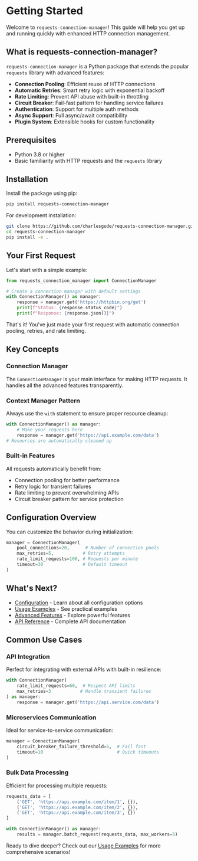 
# Getting Started

Welcome to `requests-connection-manager`! This guide will help you get up and running quickly with enhanced HTTP connection management.

## What is requests-connection-manager?

`requests-connection-manager` is a Python package that extends the popular `requests` library with advanced features:

- **Connection Pooling**: Efficient reuse of HTTP connections
- **Automatic Retries**: Smart retry logic with exponential backoff
- **Rate Limiting**: Prevent API abuse with built-in throttling
- **Circuit Breaker**: Fail-fast pattern for handling service failures
- **Authentication**: Support for multiple auth methods
- **Async Support**: Full async/await compatibility
- **Plugin System**: Extensible hooks for custom functionality

## Prerequisites

- Python 3.8 or higher
- Basic familiarity with HTTP requests and the `requests` library

## Installation

Install the package using pip:

```bash
pip install requests-connection-manager
```

For development installation:

```bash
git clone https://github.com/charlesgude/requests-connection-manager.git
cd requests-connection-manager
pip install -e .
```

## Your First Request

Let's start with a simple example:

```python
from requests_connection_manager import ConnectionManager

# Create a connection manager with default settings
with ConnectionManager() as manager:
    response = manager.get('https://httpbin.org/get')
    print(f"Status: {response.status_code}")
    print(f"Response: {response.json()}")
```

That's it! You've just made your first request with automatic connection pooling, retries, and rate limiting.

## Key Concepts

### Connection Manager
The `ConnectionManager` is your main interface for making HTTP requests. It handles all the advanced features transparently.

### Context Manager Pattern
Always use the `with` statement to ensure proper resource cleanup:

```python
with ConnectionManager() as manager:
    # Make your requests here
    response = manager.get('https://api.example.com/data')
# Resources are automatically cleaned up
```

### Built-in Features
All requests automatically benefit from:
- Connection pooling for better performance
- Retry logic for transient failures
- Rate limiting to prevent overwhelming APIs
- Circuit breaker pattern for service protection

## Configuration Overview

You can customize the behavior during initialization:

```python
manager = ConnectionManager(
    pool_connections=20,      # Number of connection pools
    max_retries=5,           # Retry attempts
    rate_limit_requests=100, # Requests per minute
    timeout=30               # Default timeout
)
```

## What's Next?

- [Configuration](configuration.md) - Learn about all configuration options
- [Usage Examples](usage-examples.md) - See practical examples
- [Advanced Features](advanced-features.md) - Explore powerful features
- [API Reference](api-reference.md) - Complete API documentation

## Common Use Cases

### API Integration
Perfect for integrating with external APIs with built-in resilience:

```python
with ConnectionManager(
    rate_limit_requests=60,  # Respect API limits
    max_retries=3           # Handle transient failures
) as manager:
    response = manager.get('https://api.service.com/data')
```

### Microservices Communication
Ideal for service-to-service communication:

```python
manager = ConnectionManager(
    circuit_breaker_failure_threshold=5,  # Fail fast
    timeout=10                            # Quick timeouts
)
```

### Bulk Data Processing
Efficient for processing multiple requests:

```python
requests_data = [
    ('GET', 'https://api.example.com/item/1', {}),
    ('GET', 'https://api.example.com/item/2', {}),
    ('GET', 'https://api.example.com/item/3', {})
]

with ConnectionManager() as manager:
    results = manager.batch_request(requests_data, max_workers=5)
```

Ready to dive deeper? Check out our [Usage Examples](usage-examples.md) for more comprehensive scenarios!

